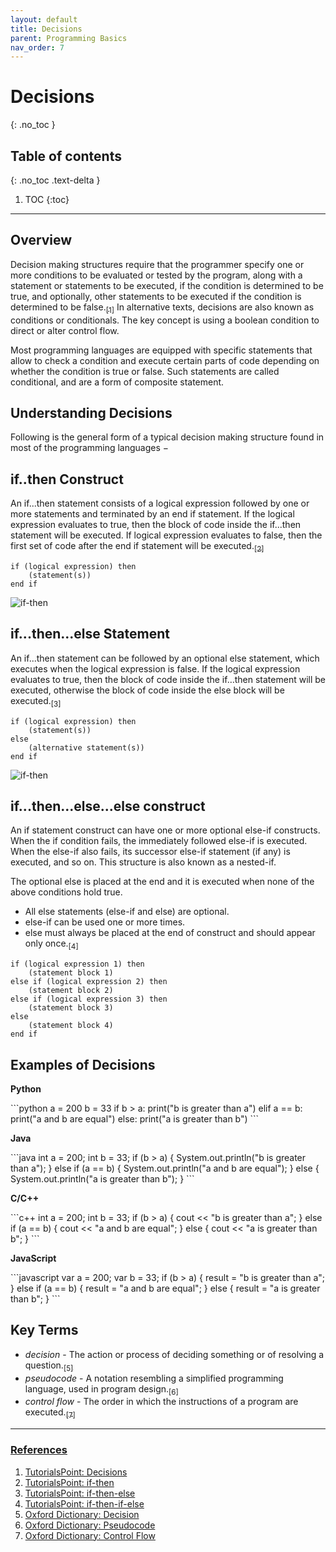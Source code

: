 ```yaml
---
layout: default
title: Decisions
parent: Programming Basics
nav_order: 7
---
```


# Decisions
{: .no_toc }

## Table of contents
{: .no_toc .text-delta }

1. TOC
{:toc}

---

## Overview

Decision making structures require that the programmer specify one or more conditions to be evaluated or tested by the program, along with a statement or statements to be executed, if the condition is determined to be true, and optionally, other statements to be executed if the condition is determined to be false.[<sub>\[1\]</sub>](#references) In alternative texts, decisions are also known as conditions or conditionals. The key concept is using a boolean condition to direct or alter control flow.

Most programming languages are equipped with specific statements that allow to check a condition and execute certain parts of code depending on whether the condition is true or false. Such statements are called conditional, and are a form of composite statement.

## Understanding Decisions

Following is the general form of a typical decision making structure found in most of the programming languages −

## if..then Construct

An if...then statement consists of a logical expression followed by one or more statements and terminated by an end if statement. If the logical expression evaluates to true, then the block of code inside the if...then statement will be executed. If logical expression evaluates to false, then the first set of code after the end if statement will be executed.[<sub>\[2\]</sub>](#references)

```
if (logical expression) then
    (statement(s))
end if
```

![if-then](../../../assets/images/if-then.jpg)


## if...then...else Statement

An if...then statement can be followed by an optional else statement, which executes when the logical expression is false. If the logical expression evaluates to true, then the block of code inside the if…then statement will be executed, otherwise the block of code inside the else block will be executed.[<sub>\[3\]</sub>](#references)

```
if (logical expression) then
    (statement(s))
else
    (alternative statement(s))
end if
```

![if-then](../../../assets/images/if-then-else.jpg)


## if...then...else...else construct

An if statement construct can have one or more optional else-if constructs. When the if condition fails, the immediately followed else-if is executed. When the else-if also fails, its successor else-if statement (if any) is executed, and so on. This structure is also known as a nested-if.

The optional else is placed at the end and it is executed when none of the above conditions hold true.
* All else statements (else-if and else) are optional.
* else-if can be used one or more times.
* else must always be placed at the end of construct and should appear only once.[<sub>\[4\]</sub>](#references)

```
if (logical expression 1) then
    (statement block 1)
else if (logical expression 2) then
    (statement block 2)
else if (logical expression 3) then
    (statement block 3)
else
    (statement block 4)
end if
```

## Examples of Decisions

__Python__

<div class="code-example" markdown="1">
```python
a = 200
b = 33
if b > a:
  print("b is greater than a")
elif a == b:
  print("a and b are equal")
else:
  print("a is greater than b")
```
</div>

__Java__

<div class="code-example" markdown="1">
```java
int a = 200;
int b = 33;
if (b > a) {
  System.out.println("b is greater than a");
} else if (a == b) {
  System.out.println("a and b are equal");
} else {
  System.out.println("a is greater than b");
}
```
</div>

__C/C++__

<div class="code-example" markdown="1">
```c++
int a = 200;
int b = 33;
if (b > a) {
  cout << "b is greater than a";
} else if (a == b) {
  cout << "a and b are equal";
} else {
  cout << "a is greater than b";
}
```
</div>

__JavaScript__

<div class="code-example" markdown="1">
```javascript
var a = 200;
var b = 33;
if (b > a) {
  result = "b is greater than a";
} else if (a == b) {
  result = "a and b are equal";
} else {
  result = "a is greater than b";
}
```
</div>

## Key Terms

* _decision_ - The action or process of deciding something or of resolving a question.[<sub>\[5\]</sub>](#references)
* _pseudocode_ - A notation resembling a simplified programming language, used in program design.[<sub>\[6\]</sub>](#references)
* _control flow_ - The order in which the instructions of a program are executed.[<sub>\[7\]</sub>](#references)

---

### [References](#references)

1. [TutorialsPoint: Decisions](https://www.tutorialspoint.com/fortran/fortran_decisions.htm)
2. [TutorialsPoint: if-then](https://www.tutorialspoint.com/fortran/If_then_construct.htm)
3. [TutorialsPoint: if-then-else](https://www.tutorialspoint.com/fortran/If_then_else_construct.htm)
4. [TutorialsPoint: if-then-if-else](https://www.tutorialspoint.com/fortran/if_elseif_else_construct.htm)
5. [Oxford Dictionary: Decision](https://www.lexico.com/en/definition/decision)
6. [Oxford Dictionary: Pseudocode](https://www.lexico.com/en/definition/pseudocode)
7. [Oxford Dictionary: Control Flow](https://www.lexico.com/en/definition/control_flow)

